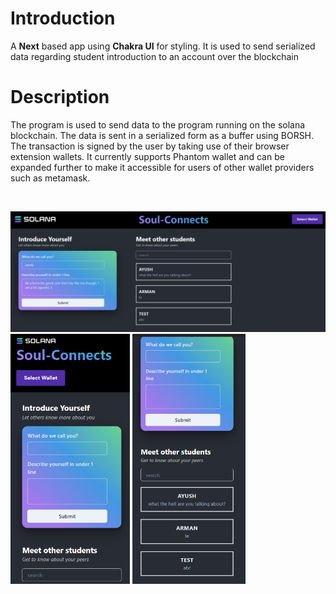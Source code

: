 # Introduction
A **Next** based app using **Chakra UI** for styling. 
It is used to send serialized data regarding student introduction to an account over the blockchain

# Description
The program is used to send data to the program running on the solana blockchain. The data is sent in a serialized form as a buffer using BORSH. The transaction is signed by the user by taking use of their browser extension wallets. It currently supports Phantom wallet and can be expanded further to make it accessible for users of other wallet providers such as metamask. 
 
<br>

![Project Snap](./media/stud-ss-1.png)
<img src="./media/stud-ss-2.png" height=400>
<img src="./media/stud-ss-3.png" height=400>
